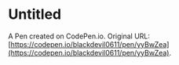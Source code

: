 # Untitled

A Pen created on CodePen.io. Original URL: [https://codepen.io/blackdevil0611/pen/yyBwZea](https://codepen.io/blackdevil0611/pen/yyBwZea).

